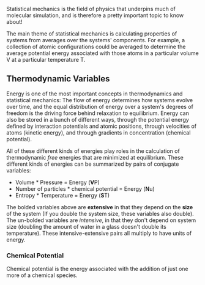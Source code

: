 Statistical mechanics is the field of physics that underpins much of molecular simulation, and is therefore a pretty important topic to know about!

The main theme of statistical mechanics is calculating properties of systems from averages over the systems' components. For example, a collection of atomic configurations could be averaged to determine the average potential energy associated with those atoms in a particular volume V at a particular temperature T.

## Thermodynamic Variables 
Energy is one of the most important concepts in thermodynamics and statistical mechanics: The flow of energy determines how systems evolve over time, and the equal distribution of energy over a system's degrees of freedom is the driving force behind relaxation to equilibrium. Energy can also be stored in a bunch of different ways, through the potential energy defined by interaction potentials and atomic positions, through velocities of atoms (kinetic energy), and through gradients in concentration (chemical potential).

All of these different kinds of energies play roles in the calculation of thermodynamic *free* energies that are minimized at equilibrium. These different kinds of energies can be summarized by pairs of conjugate variables:

* Volume \* Pressure = Energy (**V**P)
* Number of particles \* chemical potential = Energy (**N**u)
* Entropy * Temperature = Energy (**S**T)

The bolded variables above are **extensive** in that they depend on the **size** of the system (If you double the system size, these variables also double). The un-bolded variables are *intensive*, in that they don't depend on system size (doubling the amount of water in a glass doesn't double its temperature). These intensive-extensive pairs all multiply to have units of energy. 

### Chemical Potential 
Chemical potential is the energy associated with the addition of just one more of a chemical species.